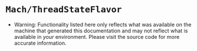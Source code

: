 # ``Mach/ThreadStateFlavor``

- Warning: Functionality listed here only reflects what was available on the machine that generated this documentation and may not reflect what is available in *your* environment. Please visit the source code for more accurate information.